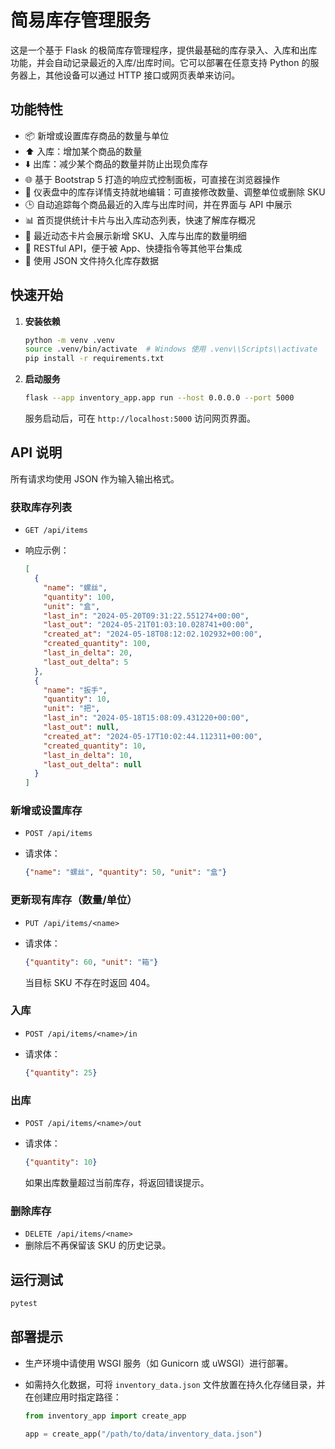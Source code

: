 # 简易库存管理服务

这是一个基于 Flask 的极简库存管理程序，提供最基础的库存录入、入库和出库功能，并会自动记录最近的入库/出库时间。它可以部署在任意支持 Python 的服务器上，其他设备可以通过 HTTP 接口或网页表单来访问。

## 功能特性

- 📦 新增或设置库存商品的数量与单位
- ⬆️ 入库：增加某个商品的数量
- ⬇️ 出库：减少某个商品的数量并防止出现负库存
- 🌐 基于 Bootstrap 5 打造的响应式控制面板，可直接在浏览器操作
- 🧭 仪表盘中的库存详情支持就地编辑：可直接修改数量、调整单位或删除 SKU
- 🕒 自动追踪每个商品最近的入库与出库时间，并在界面与 API 中展示
- 📊 首页提供统计卡片与出入库动态列表，快速了解库存概况
- 🧾 最近动态卡片会展示新增 SKU、入库与出库的数量明细
- 🔗 RESTful API，便于被 App、快捷指令等其他平台集成
- 💾 使用 JSON 文件持久化库存数据

## 快速开始

1. **安装依赖**

   ```bash
   python -m venv .venv
   source .venv/bin/activate  # Windows 使用 .venv\\Scripts\\activate
   pip install -r requirements.txt
   ```

2. **启动服务**

   ```bash
   flask --app inventory_app.app run --host 0.0.0.0 --port 5000
   ```

   服务启动后，可在 `http://localhost:5000` 访问网页界面。

## API 说明

所有请求均使用 JSON 作为输入输出格式。

### 获取库存列表

- `GET /api/items`
- 响应示例：

  ```json
  [
    {
      "name": "螺丝",
      "quantity": 100,
      "unit": "盒",
      "last_in": "2024-05-20T09:31:22.551274+00:00",
      "last_out": "2024-05-21T01:03:10.028741+00:00",
      "created_at": "2024-05-18T08:12:02.102932+00:00",
      "created_quantity": 100,
      "last_in_delta": 20,
      "last_out_delta": 5
    },
    {
      "name": "扳手",
      "quantity": 10,
      "unit": "把",
      "last_in": "2024-05-18T15:08:09.431220+00:00",
      "last_out": null,
      "created_at": "2024-05-17T10:02:44.112311+00:00",
      "created_quantity": 10,
      "last_in_delta": 10,
      "last_out_delta": null
    }
  ]
  ```

### 新增或设置库存

- `POST /api/items`
- 请求体：

  ```json
  {"name": "螺丝", "quantity": 50, "unit": "盒"}
  ```

### 更新现有库存（数量/单位）

- `PUT /api/items/<name>`
- 请求体：

  ```json
  {"quantity": 60, "unit": "箱"}
  ```

  当目标 SKU 不存在时返回 404。

### 入库

- `POST /api/items/<name>/in`
- 请求体：

  ```json
  {"quantity": 25}
  ```

### 出库

- `POST /api/items/<name>/out`
- 请求体：

  ```json
  {"quantity": 10}
  ```

  如果出库数量超过当前库存，将返回错误提示。

### 删除库存

- `DELETE /api/items/<name>`
- 删除后不再保留该 SKU 的历史记录。

## 运行测试

```bash
pytest
```

## 部署提示

- 生产环境中请使用 WSGI 服务（如 Gunicorn 或 uWSGI）进行部署。
- 如需持久化数据，可将 `inventory_data.json` 文件放置在持久化存储目录，并在创建应用时指定路径：

  ```python
  from inventory_app import create_app

  app = create_app("/path/to/data/inventory_data.json")
  ```
